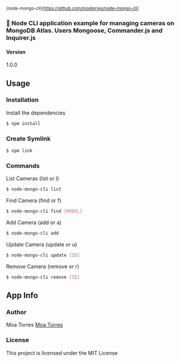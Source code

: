 <sub>(node-mongo-cli)[https://github.com/moatorres/node-mongo-cli]</sub>

### 📡 Node CLI application example for managing cameras on MongoDB Atlas. Users Mongoose, Commander.js and Inquirer.js


#### Version
1.0.0

## Usage

### Installation

Install the dependencies

```sh
$ npm install
```

### Create Symlink

```sh
$ npm link
```

### Commands

List Cameras (list or l)
```sh
$ node-mongo-cli list
```

Find Camera (find or f)
```sh
$ node-mongo-cli find [MODEL]
```

Add Camera (add or a)
```sh
$ node-mongo-cli add
```

Update Camera (update or u)
```sh
$ node-mongo-cli update [ID]
```

Remove Camera (remove or r)
```sh
$ node-mongo-cli remove [ID]
```

## App Info

### Author

Moa Torres
[Moa Torres](https://www.github.com/moatorres)

### License

This project is licensed under the MIT License
